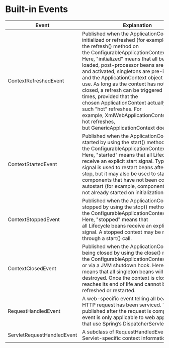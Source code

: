 # Built&#45;in Events

Event|Explanation
--|--
ContextRefreshedEvent|Published when the ApplicationContext is initialized or refreshed (for example, by using the refresh() method on the ConfigurableApplicationContext interface). Here, "initialized" means that all beans are loaded, post&#45;processor beans are detected and activated, singletons are pre&#45;instantiated, and the ApplicationContext object is ready for use. As long as the context has not been closed, a refresh can be triggered multiple times, provided that the chosen ApplicationContext actually supports such "hot" refreshes. For example, XmlWebApplicationContext supports hot refreshes, but GenericApplicationContext does not.
ContextStartedEvent|Published when the ApplicationContext is started by using the start() method on the ConfigurableApplicationContext interface. Here, "started" means that all Lifecycle beans receive an explicit start signal. Typically, this signal is used to restart beans after an explicit stop, but it may also be used to start components that have not been configured for autostart (for example, components that have not already started on initialization).
ContextStoppedEvent|Published when the ApplicationContext is stopped by using the stop() method on the ConfigurableApplicationContext interface. Here, "stopped" means that all Lifecycle beans receive an explicit stop signal. A stopped context may be restarted through a start() call.
ContextClosedEvent|Published when the ApplicationContext is being closed by using the close() method on the ConfigurableApplicationContext interface or via a JVM shutdown hook. Here, "closed" means that all singleton beans will be destroyed. Once the context is closed, it reaches its end of life and cannot be refreshed or restarted.
RequestHandledEvent|A web&#45;specific event telling all beans that an HTTP request has been serviced. This event is published after the request is complete. This event is only applicable to web applications that use Spring’s DispatcherServlet.
ServletRequestHandledEvent|A subclass of RequestHandledEvent that adds Servlet&#45;specific context information.
